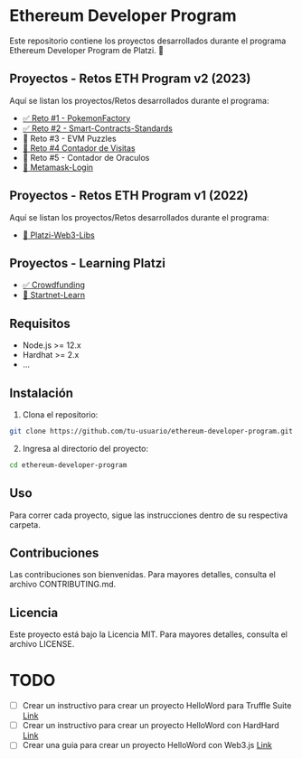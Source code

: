 # Ethereum Developer Program

Este repositorio contiene los proyectos desarrollados durante el programa Ethereum Developer Program de Platzi. 🚀

## Proyectos - Retos ETH Program v2 (2023)

Aquí se listan los proyectos/Retos desarrollados durante el programa:

- [✅ Reto #1 - PokemonFactory](./pokemonFactory/)
- [✅ Reto #2 - Smart-Contracts-Standards](./smart-contracts-standards/)
- 🔴 Reto #3 - EVM Puzzles
- [🔴 Reto #4 Contador de Visitas](./VisitCounter/)
- 🔴 Reto #5 - Contador de Oraculos
- [🔴 Metamask-Login](./metamask-login/)

## Proyectos - Retos ETH Program v1 (2022)

Aquí se listan los proyectos/Retos desarrollados durante el programa:

- [🔴 Platzi-Web3-Libs](./platzi-web3-libs/)

## Proyectos - Learning Platzi

- [✅ Crowdfunding](./crowdfunding/)
- [🔴 Startnet-Learn](./starknet-learn/)


## Requisitos

- Node.js >= 12.x
- Hardhat >= 2.x
- ...

## Instalación

1. Clona el repositorio:

```sh
git clone https://github.com/tu-usuario/ethereum-developer-program.git
```

2. Ingresa al directorio del proyecto:

```sh
cd ethereum-developer-program
```

## Uso

Para correr cada proyecto, sigue las instrucciones dentro de su respectiva carpeta.

## Contribuciones

Las contribuciones son bienvenidas. Para mayores detalles, consulta el archivo CONTRIBUTING.md.

## Licencia

Este proyecto está bajo la Licencia MIT. Para mayores detalles, consulta el archivo LICENSE.

# TODO
- [ ] Crear un instructivo para crear un proyecto HelloWord para Truffle Suite [Link](https://platzi.com/clases/2559-prework-blockchain/43479-truffle-suite/)
- [ ] Crear un instructivo para crear un proyecto HelloWord con HardHard [Link](https://platzi.com/clases/2559-prework-blockchain/43480-hardhat/)
- [ ] Crear una guia para crear un proyecto HelloWord con Web3.js [Link](https://platzi.com/clases/2559-prework-blockchain/42633-conectando-la-blockchain-con-el-navegador-web3js/)
